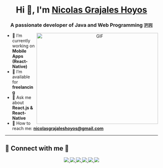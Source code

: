<h1 align="center">Hi 👋, I'm <a href="https://100rabhcsmc.github.io/Me.io/" target="_blank">Nicolas Grajales Hoyos</a></h1>

<h3 align="center">A passionate developer of Java and Web Programming 🇵🇷</h3>

<a target="_blank" align="center">
  <img align="right" height="300" width="400" alt="GIF" src="https://media.giphy.com/media/SWoSkN6DxTszqIKEqv/giphy.gif">
</a>

- 🌱 I’m currently working on **Mobile Apps (React-Native)**
- 🤝 I’m available for **freelancing**
- 💬 Ask me about **React.js & React-Native**
- 📧 How to reach me: **nicolasgrajaleshoyos@gmail.com**

---

## 📱 Connect with me 🤝

<p align="center">
  <a href="https://www.linkedin.com/in/nicolas-grajales-hoyos-218711280/" target="_blank">
    <img src="https://img.icons8.com/doodle/40/000000/linkedin--v2.png">
  </a>
  
  <a href="https://github.com/nicolasgrajaleshoyos" target="_blank">
    <img src="https://img.icons8.com/doodle/40/000000/github--v1.png">
  </a>
  
  <a href="https://stackoverflow.com/users/24981483/nicolas-grajales-hoyos" target="_blank">
    <img src="https://img.icons8.com/external-tal-revivo-color-tal-revivo/40/000000/external-stack-overflow-is-a-question-and-answer-site-for-professional-logo-color-tal-revivo.png">
  </a>

  <a href="https://instagram.com/nicolas_hoyoss" target="_blank">
    <img src="https://img.icons8.com/color/40/instagram-new.png">
  </a>

  <a href="https://x.com/grajales_hoyos" target="_blank">
    <img src="https://img.icons8.com/doodle/40/twitter-squared--v2.png">
  </a>
  
  <a href="https://www.youtube.com/@Nicolas-Dev" target="_blank">
    <img src="https://img.icons8.com/doodle/40/youtube--v2.png">
  </a>
</p>

